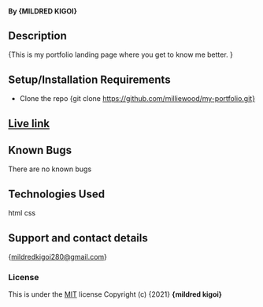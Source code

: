 #### By **{MILDRED KIGOI}**
## Description
{This is my portfolio landing page where you get to know me better. }
## Setup/Installation Requirements
* Clone the repo {git clone https://github.com/milliewood/my-portfolio.git}
## [Live link]( https://milliewood.github.io/my-portfolio/)
## Known Bugs
There are no known bugs
## Technologies Used
html
css
## Support and contact details
{mildredkigoi280@gmail.com}
### License
This is under the [MIT](LICENSE) license
Copyright (c) {2021} **{mildred kigoi}**